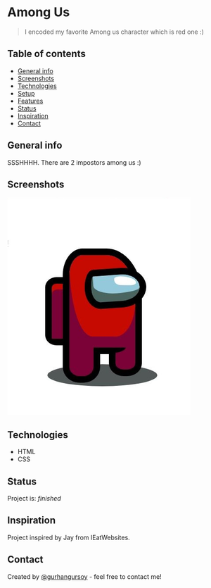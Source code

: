 # Among Us
> I encoded my favorite Among us character which is red one :)

## Table of contents
* [General info](#general-info)
* [Screenshots](#screenshots)
* [Technologies](#technologies)
* [Setup](#setup)
* [Features](#features)
* [Status](#status)
* [Inspiration](#inspiration)
* [Contact](#contact)

## General info
SSSHHHH. There are 2 impostors among us :)

## Screenshots
![Example screenshot](./png/Impostor.JPG)

## Technologies
* HTML
* CSS

## Status
Project is: _finished_

## Inspiration
Project inspired by Jay from IEatWebsites.

## Contact
Created by [@gurhangursoy](https://www.linkedin.com/in/gurhan-gursoy/) - feel free to contact me!
